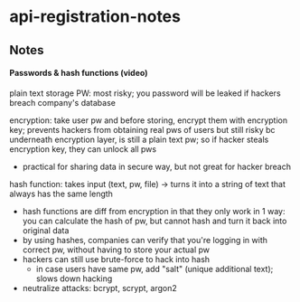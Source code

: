 # api-registration-notes

## Notes

#### Passwords & hash functions (video)

plain text storage PW: most risky; you password will be leaked if hackers breach company's database

encryption: take user pw and before storing, encrypt them with encryption key; prevents hackers from obtaining real pws of users but still risky bc underneath encryption layer, is still a plain text pw; so if hacker steals encryption key, they can unlock all pws

- practical for sharing data in secure way, but not great for hacker breach

hash function: takes input (text, pw, file) -> turns it into a string of text that always has the same length

- hash functions are diff from encryption in that they only work in 1 way: you can calculate the hash of pw, but cannot hash and turn it back into original data
- by using hashes, companies can verify that you're logging in with correct pw, without having to store your actual pw
- hackers can still use brute-force to hack into hash
  - in case users have same pw, add "salt" (unique additional text); slows down hacking
- neutralize attacks: bcrypt, scrypt, argon2
